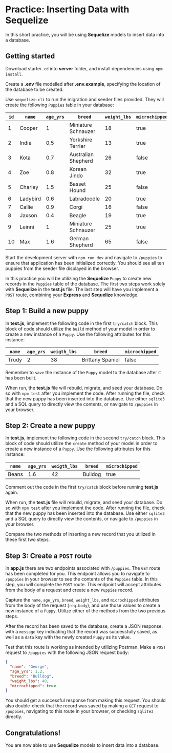 # Practice: Inserting Data with Sequelize

In this short practice, you will be using **Sequelize** models to insert data 
into a database.

## Getting started

Download starter. `cd` into __server__ folder, and install dependencies using
`npm install`.

Create a __.env__ file modelled after __.env.example__, specifying the location 
of the database to be created.

Use `sequelize-cli` to run the migration and seeder files provided. They will 
create the following `Puppies` table in your database:

| `id` | `name`   | `age_yrs` | `breed`             | `weight_lbs` | `microchipped` |
| ---- | -------- | --------- | ------------------- | ------------ | -------------- |
| 1    | Cooper   | 1         | Miniature Schnauzer | 18           | true           |
| 2    | Indie    | 0.5       | Yorkshire Terrier   | 13           | true           |
| 3    | Kota     | 0.7       | Australian Shepherd | 26           | false          |
| 4    | Zoe      | 0.8       | Korean Jindo        | 32           | true           |
| 5    | Charley  | 1.5       | Basset Hound        | 25           | false          |
| 6    | Ladybird | 0.6       | Labradoodle         | 20           | true           |
| 7    | Callie   | 0.9       | Corgi               | 16           | false          |
| 8    | Jaxson   | 0.4       | Beagle              | 19           | true           |
| 9    | Leinni   | 1         | Miniature Schnauzer | 25           | true           |
| 10   | Max      | 1.6       | German Shepherd     | 65           | false          |


Start the development server with `npm run dev` and navigate to `/puppies` to
ensure that application has been initialized correctly. You should see all ten 
puppies from the seeder file displayed in the browser.

In this practice you will be utilizing the **Sequelize** `Puppy` to create new 
records in the `Puppies` table of the database. The first two steps work solely 
with **Sequelize** in the __test.js__ file. The last step will have you 
implement a `POST` route, combining your **Express** and **Sequelize** 
knowledge.


## Step 1: Build a new puppy

In __test.js__, implement the following code in the first `try/catch` block.
This block of code should utilize the `build` method of your model in order
to create a new instance of a `Puppy`. Use the following attributes for this
instance:

| `name` | `age_yrs` | `weigth_lbs` | `breed`          | `microchipped` |
| ------ | --------- | ------------ | ---------------- | -------------- |
| Trudy  | 2         | 38           | Brittany Spaniel | false          |

Remember to `save` the instance of the `Puppy` model to the database after it 
has been built.

When run, the __test.js__ file will rebuild, migrate, and seed your database. Do 
so with `npm test` after you implement the code. After running the file, check
that the new puppy has been inserted into the database. Use either `sqlite3`
and a SQL query to directly view the contents, or navigate to `/puppies` in your
browser.

## Step 2: Create a new puppy

In __test.js__, implement the following code in the second `try/catch` block.
This block of code should utilize the `create` method of your model in order to
create a new instance of a `Puppy`. Use the following attributes for this instance:

| `name` | `age_yrs` | `weigth_lbs` | `breed` | `microchipped` |
| ------ | --------- | ------------ | ------- | -------------- |
| Beans  | 1.6       | 42           | Bulldog | true           |

Comment out the code in the first `try/catch` block before running
__test.js__ again.

When run, the __test.js__ file will rebuild, migrate, and seed your database. Do 
so with `npm test` after you implement the code. After running the file, check
that the new puppy has been inserted into the database. Use either `sqlite3`
and a SQL query to directly view the contents, or navigate to `/puppies` in your
browser.

Compare the two methods of inserting a new record that you utilized in these 
first two steps.


## Step 3: Create a `POST` route

In __app.js__ there are two endpoints associated with `/puppies`. The `GET` 
route has been completed for you. This endpoint allows you to navigate to 
`/puppies` in your browser to see the contents of the `Puppies` table. In this 
step, you will complete the `POST` route. This endpoint will accept attributes 
from the body of a request and create a new `Puppies` record.

Capture the `name`, `age_yrs`, `breed`, `weight_lbs`, and `microchipped` 
attributes from the body of the request (`req.body`), and use those
values to create a new instance of a `Puppy`. Utilize either of the methods
from the two previous steps.

After the record has been saved to the database, create a JSON response, with a 
`message` key indicating that the record was successfully saved, as well as a 
`data` key with the newly created `Puppy` as its value.

Test that this route is working as intended by utilizing Postman. Make a `POST` 
request to `/puppies` with the following JSON request body:

```json
{
  "name": "George",
  "age_yrs": 1.2,
  "breed": "Bulldog",
  "weight_lbs": 40,
  "microchipped": true
}
```

You should get a successful response from making this request. You should also 
double-check that the record was saved by making a `GET` request to `/puppies`, 
navigating to this route in your browser, or checking `sqlite3` directly.


## Congratulations!

You are now able to use **Sequelize** models to insert data into a database.